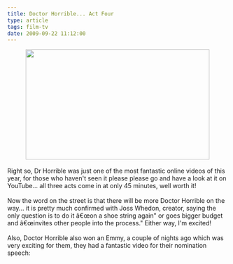 ```yaml
---
title: Doctor Horrible... Act Four
type: article
tags: film-tv
date: 2009-09-22 11:12:00
---
```

<div class="separator" style="clear:both;text-align:center;"><a href="http://img87.imageshack.us/img87/6494/drhorrible460x276.jpg" style="margin-left:1em;margin-right:1em;"><img border="0" height="251" src="http://img87.imageshack.us/img87/6494/drhorrible460x276.jpg" width="420" /></a><br /></div><br />Right so, Dr Horrible was just one of the most fantastic online videos of this year, for those who haven't seen it please please go and have a look at it on YouTube... all three acts come in at only 45 minutes, well worth it!<br /><br />Now the word on the street is that there will be more Doctor Horrible on the way... it is pretty much confirmed with Joss Whedon, creator, saying the only question is to do it â€œon a shoe string again" or goes bigger budget and â€œinvites other people into the process."  Either way, I'm excited!<br /><br />Also, Doctor Horrible also won an Emmy, a couple of nights ago which was very exciting for them, they had a fantastic video for their nomination speech:<br /><br /><div style="clear:both;text-align:center;"><br /></div><div class="blogger-post-footer"><img width='1' height='1' src='https://blogger.googleusercontent.com/tracker/31453821-4786704741171209347?l=www.jamesdoc.co.uk' alt='' /></div>
